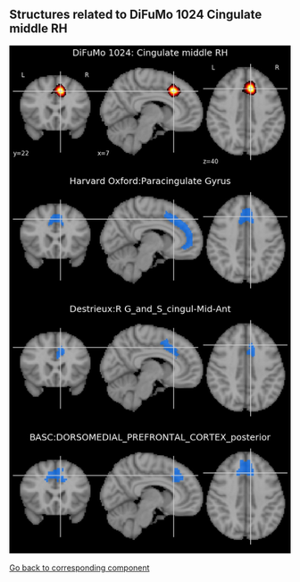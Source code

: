 


## Structures related to DiFuMo 1024 Cingulate middle RH

![707](707.jpg "Structures related to DiFuMo 1024 Cingulate middle RH")

[Go back to corresponding component](https://parietal-inria.github.io/DiFuMo/1024/html/707.html)